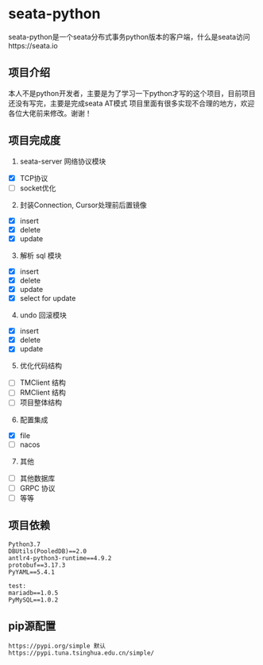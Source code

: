 # seata-python

seata-python是一个seata分布式事务python版本的客户端，什么是seata访问https://seata.io

## 项目介绍
本人不是python开发者，主要是为了学习一下python才写的这个项目，目前项目还没有写完，主要是完成seata AT模式
项目里面有很多实现不合理的地方，欢迎各位大佬前来修改。谢谢！

## 项目完成度
1. seata-server 网络协议模块
  - [x] TCP协议
  - [ ] socket优化
2. 封装Connection, Cursor处理前后置镜像
  - [x] insert
  - [x] delete
  - [x] update
3. 解析 sql 模块
  - [x] insert
  - [x] delete
  - [x] update
  - [x] select for update
4. undo 回滚模块
  - [x] insert
  - [x] delete
  - [x] update
5. 优化代码结构
  - [ ] TMClient 结构
  - [ ] RMClient 结构
  - [ ] 项目整体结构
6. 配置集成
  - [x] file
  - [ ] nacos
7. 其他
  - [ ] 其他数据库
  - [ ] GRPC 协议
  - [ ] 等等

## 项目依赖
```
Python3.7
DBUtils(PooledDB)==2.0
antlr4-python3-runtime==4.9.2
protobuf==3.17.3
PyYAML==5.4.1

test:
mariadb==1.0.5
PyMySQL==1.0.2
```

## pip源配置
```
https://pypi.org/simple 默认
https://pypi.tuna.tsinghua.edu.cn/simple/
```